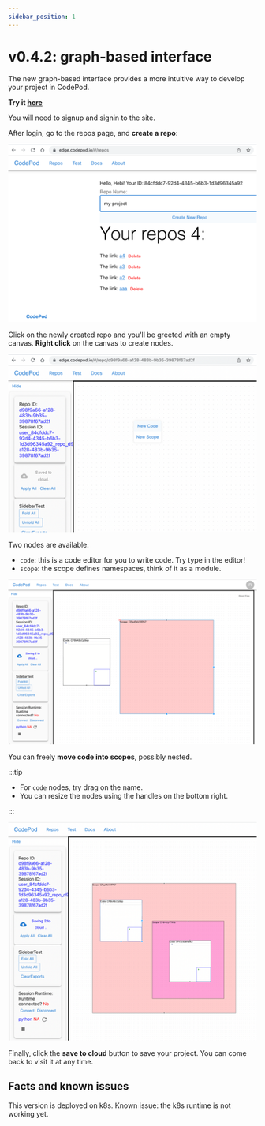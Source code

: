 ```yaml
---
sidebar_position: 1
---
```


# v0.4.2: graph-based interface

The new graph-based interface provides a more intuitive way to develop your project in CodePod.

**Try it [here](https://app.codepod.io)**

You will need to signup and signin to the site.

After login, go to the repos page, and **create a repo**:

![create-repo](./assets/create-repo.png)

Click on the newly created repo and you'll be greeted with an empty canvas. **Right click** on the canvas to create nodes.

![create-repo](./assets/right-click.png)

Two nodes are available:

- `code`: this is a code editor for you to write code. Try type in the editor!
- `scope`: the scope defines namespaces, think of it as a module.

![code-and-scope](./assets/code-and-scope.png)

You can freely **move code into scopes**, possibly nested.

:::tip

- For `code` nodes, try drag on the name.
- You can resize the nodes using the handles on the bottom right.

:::

![drag-and-nest](./assets/drag-and-nest.png)

Finally, click the **save to cloud** button to save your project. You can come back to visit it at any time.

## Facts and known issues

This version is deployed on k8s. Known issue: the k8s runtime is not working
yet.
